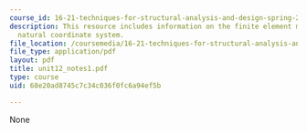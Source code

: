 ```yaml
---
course_id: 16-21-techniques-for-structural-analysis-and-design-spring-2005
description: This resource includes information on the finite element method, and
  natural coordinate system.
file_location: /coursemedia/16-21-techniques-for-structural-analysis-and-design-spring-2005/68e20ad8745c7c34c036f0fc6a94ef5b_unit12_notes1.pdf
file_type: application/pdf
layout: pdf
title: unit12_notes1.pdf
type: course
uid: 68e20ad8745c7c34c036f0fc6a94ef5b

---
```

None